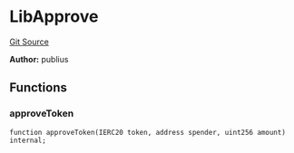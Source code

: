 # LibApprove
[Git Source](https://github.com/KlimaDAO/klimadao-solidity/blob/d2235caa445c673ffcb1a4a1d8c97c8c3cba5198/src/infinity/libraries/Token/LibApprove.sol)

**Author:**
publius


## Functions
### approveToken


```solidity
function approveToken(IERC20 token, address spender, uint256 amount) internal;
```

